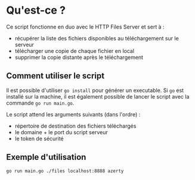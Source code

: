 # Qu'est-ce ?

Ce script fonctionne en duo avec le HTTP Files Server et sert à :

- récupérer la liste des fichiers disponibles au téléchargement sur le serveur
- télécharger une copie de chaque fichier en local
- supprimer la copie distante après le téléchargement

## Comment utiliser le script

Il est possible d'utiliser `go install` pour générer un executable. Si `go` est installé sur la machine, il est également possible de lancer le script avec la commande `go run main.go`.

Le script attend les arguments suivants (dans l'ordre) :

- répertoire de destination des fichiers téléchargés
- le domaine + le port du script serveur
- le token de sécurité

## Exemple d'utilisation

`go run main.go ./files localhost:8888 azerty`
